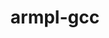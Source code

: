 ---
title: "armpl-gcc"
layout: cache
categories: [package, develop]
meta: {"versions": ["24.10"], "compilers": ["gcc@=12.4.0"], "oss": ["amzn2"], "platforms": ["linux"], "targets": ["neoverse_v1"], "stacks": ["aws-pcluster-neoverse_v1", "root"], "num_specs": 4, "num_specs_by_stack": {"root": 4, "aws-pcluster-neoverse_v1": 4}}
spec_details: [{"hash": "6ijhvc5te4sb4zms45gfxxnzw2knhxta", "compiler": "gcc@=12.4.0", "versions": ["24.10"], "os": "amzn2", "platform": "linux", "target": "neoverse_v1", "variants": ["build_system=generic", "~ilp64", "+shared", "threads=openmp"], "stacks": ["root", "aws-pcluster-neoverse_v1"], "size": "-", "tarball": "https://binaries.spack.io/develop/build_cache/linux-amzn2-neoverse_v1/gcc-12.4.0/armpl-gcc-24.10/linux-amzn2-neoverse_v1-gcc-12.4.0-armpl-gcc-24.10-6ijhvc5te4sb4zms45gfxxnzw2knhxta.spack"}, {"hash": "pv7w42p5zcetkpvwni6yeset6fpkwizn", "compiler": "gcc@=12.4.0", "versions": ["24.10"], "os": "amzn2", "platform": "linux", "target": "neoverse_v1", "variants": ["build_system=generic", "~ilp64", "+shared", "threads=none"], "stacks": ["root", "aws-pcluster-neoverse_v1"], "size": "-", "tarball": "https://binaries.spack.io/develop/build_cache/linux-amzn2-neoverse_v1/gcc-12.4.0/armpl-gcc-24.10/linux-amzn2-neoverse_v1-gcc-12.4.0-armpl-gcc-24.10-pv7w42p5zcetkpvwni6yeset6fpkwizn.spack"}, {"hash": "sbkeion27fvlikwwg36ls2xnznrllhqk", "compiler": "gcc@=12.4.0", "versions": ["24.10"], "os": "amzn2", "platform": "linux", "target": "neoverse_v1", "variants": ["build_system=generic", "~ilp64", "+shared", "threads=openmp"], "stacks": ["root", "aws-pcluster-neoverse_v1"], "size": "-", "tarball": "https://binaries.spack.io/develop/build_cache/linux-amzn2-neoverse_v1/gcc-12.4.0/armpl-gcc-24.10/linux-amzn2-neoverse_v1-gcc-12.4.0-armpl-gcc-24.10-sbkeion27fvlikwwg36ls2xnznrllhqk.spack"}, {"hash": "znplepfl7fkhssovhlrsehqzp42i4526", "compiler": "gcc@=12.4.0", "versions": ["24.10"], "os": "amzn2", "platform": "linux", "target": "neoverse_v1", "variants": ["build_system=generic", "~ilp64", "+shared", "threads=none"], "stacks": ["root", "aws-pcluster-neoverse_v1"], "size": "-", "tarball": "https://binaries.spack.io/develop/build_cache/linux-amzn2-neoverse_v1/gcc-12.4.0/armpl-gcc-24.10/linux-amzn2-neoverse_v1-gcc-12.4.0-armpl-gcc-24.10-znplepfl7fkhssovhlrsehqzp42i4526.spack"}]
---
